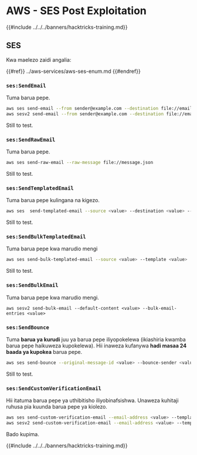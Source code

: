 # AWS - SES Post Exploitation

{{#include ../../../banners/hacktricks-training.md}}

## SES

Kwa maelezo zaidi angalia:

{{#ref}}
../aws-services/aws-ses-enum.md
{{#endref}}

### `ses:SendEmail`

Tuma barua pepe.
```bash
aws ses send-email --from sender@example.com --destination file://emails.json --message file://message.json
aws sesv2 send-email --from sender@example.com --destination file://emails.json --message file://message.json
```
Still to test.

### `ses:SendRawEmail`

Tuma barua pepe.
```bash
aws ses send-raw-email --raw-message file://message.json
```
Still to test.

### `ses:SendTemplatedEmail`

Tuma barua pepe kulingana na kigezo.
```bash
aws ses  send-templated-email --source <value> --destination <value> --template <value>
```
Still to test.

### `ses:SendBulkTemplatedEmail`

Tuma barua pepe kwa marudio mengi
```bash
aws ses send-bulk-templated-email --source <value> --template <value>
```
Still to test.

### `ses:SendBulkEmail`

Tuma barua pepe kwa marudio mengi.
```
aws sesv2 send-bulk-email --default-content <value> --bulk-email-entries <value>
```
### `ses:SendBounce`

Tuma **barua ya kurudi** juu ya barua pepe iliyopokelewa (ikiashiria kwamba barua pepe haikuweza kupokelewa). Hii inaweza kufanywa **hadi masaa 24 baada ya kupokea** barua pepe.
```bash
aws ses send-bounce --original-message-id <value> --bounce-sender <value> --bounced-recipient-info-list <value>
```
Still to test.

### `ses:SendCustomVerificationEmail`

Hii itatuma barua pepe ya uthibitisho iliyobinafsishwa. Unaweza kuhitaji ruhusa pia kuunda barua pepe ya kiolezo.
```bash
aws ses send-custom-verification-email --email-address <value> --template-name <value>
aws sesv2 send-custom-verification-email --email-address <value> --template-name <value>
```
Bado kupima.

{{#include ../../../banners/hacktricks-training.md}}
